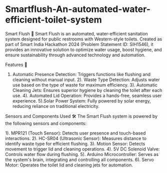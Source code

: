 # Smartflush-An-automated-water-efficient-toilet-system
Smart Flush 🚽
Smart Flush is an automated, water-efficient sanitation system designed for public restrooms with Western-style toilets. Created as part of Smart India Hackathon 2024 (Problem Statement ID: SIH1546), it provides an innovative solution to optimize water usage, boost hygiene, and ensure sustainability through advanced technology and automation.

Features 🌟
1) Automatic Presence Detection: Triggers functions like flushing and cleaning without manual input.
2). Waste Type Detection: Adjusts water use based on the type of waste for maximum efficiency.
3). Automatic Cleaning Jets: Ensures superior hygiene by cleaning the toilet after each use.
4). Automated Lid Operation: Provides a hands-free, seamless user experience.
5).Solar Power System: Fully powered by solar energy, reducing reliance on traditional electricity.

   
Sensors and Components Used 🛠️
The Smart Flush system is powered by the following sensors and components:

1). MPR121 (Touch Sensor): Detects user presence and touch-based interactions.
2). HC-SR04 (Ultrasonic Sensor): Measures distance to identify waste type for efficient flushing.
3). Motion Sensor: Detects movement to trigger lid and cleaning operations.
4). 5V DC Solenoid Valve: Controls water flow during flushing.
5). Arduino Microcontroller: Serves as the system's brain, integrating and controlling all components.
6). Servo Motor: Operates the toilet lid and cleaning jets for automation.

